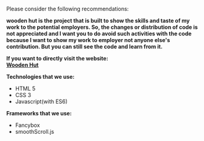 
Please consider the following recommendations:

<b>wooden hut is the project that is built to show the skills and taste of my work to the potential employers.
So, the changes or distribution of code is not appreciated and I want you to do avoid such activities with the code because I want to show my work to employer not anyone else's contribution.
But you can still see the code and learn from it.</b>

<b>If you want to directly visit the website: <br>
<a href='https://woodenhut.netlify.app' target='_blank'>Wooden Hut</a>
</b>

<b>Technologies that we use:</b>
<ul>
  <li>HTML 5</li>
    <li>CSS 3</li>
    <li>Javascript(with ES6)</li>
</ul>

<b>Frameworks that we use:</b>
<ul>
  <li>Fancybox</li>
    <li>smoothScroll.js</li>
</ul>
